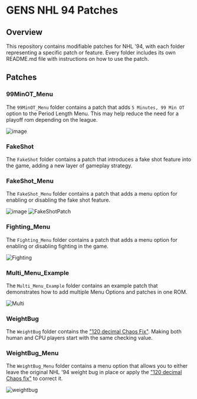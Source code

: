 # GENS NHL 94 Patches

## Overview
This repository contains modifiable patches for NHL '94, with each folder representing a specific patch or feature. Every folder includes its own README.md file with instructions on how to use the patch.

## Patches

### 99MinOT_Menu
The `99MinOT_Menu` folder contains a patch that adds `5 Minutes, 99 Min OT` option to the Period Length Menu. This may help reduce the need for a playoff rom depending on the league.

![image](https://github.com/user-attachments/assets/6f7b9472-74cd-49b1-a49e-11129bc1a142)

### FakeShot
The `FakeShot` folder contains a patch that introduces a fake shot feature into the game, adding a new layer of gameplay strategy.

### FakeShot_Menu
The `FakeShot_Menu` folder contains a patch that adds a menu option for enabling or disabling the fake shot feature.

![image](https://github.com/user-attachments/assets/9dc0556c-3b05-42c4-a0fc-614fdbf16779) ![FakeShotPatch](https://github.com/user-attachments/assets/72c24d59-651b-4c38-9feb-aebfa446f3fc)

### Fighting_Menu
The `Fighting_Menu` folder contains a patch that adds a menu option for enabling or disabling fighting in the game.

![Fighting](https://github.com/user-attachments/assets/2e6e0e32-da79-4403-a3bb-de710b51e8e9)

### Multi_Menu_Example
The `Multi_Menu_Example` folder contains an example patch that demonstrates how to add multiple Menu Options and patches in one ROM.

![Multi](https://github.com/user-attachments/assets/eb6aab6d-505f-401e-b164-42944b7a628a)

### WeightBug
The `WeightBug` folder contains the ["120 decimal Chaos Fix"](https://forum.nhl94.com/index.php?/topic/31175-how-checking-works-in-genesis/). Making both human and CPU players start with the same checking value.

### WeightBug_Menu
The `WeightBug_Menu` folder contains a menu option that allows you to either leave the original NHL '94 weight bug in place or apply the ["120 decimal Chaos fix"](https://forum.nhl94.com/index.php?/topic/31175-how-checking-works-in-genesis/) to correct it.

![weightbug](https://github.com/user-attachments/assets/c6a12bee-7f7e-4dbe-939b-8ae0faec7c24)

